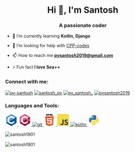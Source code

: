 <h1 align="center">Hi 👋, I'm Santosh</h1>
<h3 align="center">A passionate coder</h3>

- 🌱 I’m currently learning **Kotlin, Django**

- 🤝 I’m looking for help with [CPP-codes](https://github.com/Santosh1901/CPP-codes)

- 📫 How to reach me **pvsantosh2019@gmail.com**

- ⚡ Fun fact **I love Sea++**

<h3 align="left">Connect with me:</h3>
<p align="left">
<a href="https://linkedin.com/in/pv-santosh" target="blank"><img align="center" src="https://raw.githubusercontent.com/rahuldkjain/github-profile-readme-generator/master/src/images/icons/Social/linked-in-alt.svg" alt="pv-santosh" height="30" width="40" /></a>
<a href="https://www.codechef.com/users/santosh_pv" target="blank"><img align="center" src="https://cdn.jsdelivr.net/npm/simple-icons@3.1.0/icons/codechef.svg" alt="santosh_pv" height="30" width="40" /></a>
<a href="https://www.hackerrank.com/pv_santosh_" target="blank"><img align="center" src="https://raw.githubusercontent.com/rahuldkjain/github-profile-readme-generator/master/src/images/icons/Social/hackerrank.svg" alt="pv_santosh_" height="30" width="40" /></a>
<a href="https://auth.geeksforgeeks.org/user/pvsantosh2019" target="blank"><img align="center" src="https://raw.githubusercontent.com/rahuldkjain/github-profile-readme-generator/master/src/images/icons/Social/geeks-for-geeks.svg" alt="pvsantosh2019" height="30" width="40" /></a>
</p>

<h3 align="left">Languages and Tools:</h3>
<p align="left"> <a href="https://www.cprogramming.com/" target="_blank"> <img src="https://raw.githubusercontent.com/devicons/devicon/master/icons/c/c-original.svg" alt="c" width="40" height="40"/> </a> <a href="https://www.w3schools.com/cpp/" target="_blank"> <img src="https://raw.githubusercontent.com/devicons/devicon/master/icons/cplusplus/cplusplus-original.svg" alt="cplusplus" width="40" height="40"/> </a> <a href="https://git-scm.com/" target="_blank"> <img src="https://www.vectorlogo.zone/logos/git-scm/git-scm-icon.svg" alt="git" width="40" height="40"/> </a> <a href="https://www.w3.org/html/" target="_blank"> <img src="https://raw.githubusercontent.com/devicons/devicon/master/icons/html5/html5-original-wordmark.svg" alt="html5" width="40" height="40"/> </a> <a href="https://developer.mozilla.org/en-US/docs/Web/JavaScript" target="_blank"> <img src="https://raw.githubusercontent.com/devicons/devicon/master/icons/javascript/javascript-original.svg" alt="javascript" width="40" height="40"/> </a> <a href="https://kotlinlang.org" target="_blank"> <img src="https://www.vectorlogo.zone/logos/kotlinlang/kotlinlang-icon.svg" alt="kotlin" width="40" height="40"/> </a> <a href="https://www.python.org" target="_blank"> <img src="https://raw.githubusercontent.com/devicons/devicon/master/icons/python/python-original.svg" alt="python" width="40" height="40"/> </a> </p>

<p><img align="center" src="https://github-readme-stats.vercel.app/api/top-langs?username=santosh1901&show_icons=true&locale=en&layout=compact" alt="santosh1901" /></p>

<p><img align="center" src="https://github-readme-streak-stats.herokuapp.com/?user=santosh1901&" alt="santosh1901" /></p>
